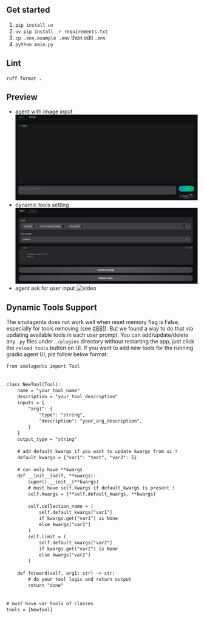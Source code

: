 ## Get started

1. `pip install uv`
2. `uv pip install -r requirements.txt`
3. `cp .env.example .env` then edit `.env`
4. `python main.py`

## Lint
`ruff format .`

## Preview

- agent with image input
    ![image](agent.png)
- dynamic tools setting
    ![image](tools.png)
- agent ask for user input
    ![video](user_input_demo.gif)

## Dynamic Tools Support

The smolagents does not work well when reset memory flag is False, especially for tools removing (see [#881](https://github.com/huggingface/smolagents/issues/881)).
But we found a way to do that via updating available tools in each user prompt.
You can add/update/delete any `.py` files under `./plugins` directory without restarting the app, just 
click the `reload tools` button on UI.
If you want to add new tools for the running gradio agent UI, plz follow below format:
```
from smolagents import Tool


class NewTool(Tool):
    name = "your_tool_name"
    description = "your_tool_description"
    inputs = {
        "arg1": {
            "type": "string",
            "description": "your_arg_description",
        }
    }
    output_type = "string"
    
    # add default_kwargs if you want to update kwargs from ui !
    default_kwargs = {"var1": "test", "var2": 5}
    
    # can only have **kwargs
    def __init__(self, **kwargs):
        super().__init__(**kwargs)
        # must have self.kwargs if default_kwargs is present !
        self.kwargs = {**self.default_kwargs, **kwargs}
        
        self.collection_name = (
            self.default_kwargs["var1"]
            if kwargs.get("var1") is None
            else kwargs["var1"]
        )
        self.limit = (
            self.default_kwargs["var2"]
            if kwargs.get("var2") is None
            else kwargs["var2"]
        )

    def forward(self, arg1: str) -> str:
        # do your tool logic and return output
        return "done"


# must have var tools of classes
tools = [NewTool]
```
